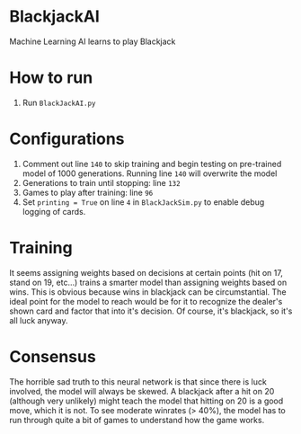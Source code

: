 # BlackjackAI
Machine Learning AI learns to play Blackjack

# How to run
1. Run `BlackJackAI.py`

# Configurations
1. Comment out line `140` to skip training and begin testing on pre-trained model of 1000 generations. Running line `140` will overwrite the model
2. Generations to train until stopping: line `132`
3. Games to play after training: line `96`
4. Set `printing = True` on line `4` in `BlackJackSim.py` to enable debug logging of cards.

# Training
It seems assigning weights based on decisions at certain points (hit on 17, stand on 19, etc...) trains a smarter model than assigning weights based on wins. This is obvious because wins in blackjack can be circumstantial. The ideal point for the model to reach would be for it to recognize the dealer's shown card and factor that into it's decision. Of course, it's blackjack, so it's all luck anyway.

# Consensus
The horrible sad truth to this neural network is that since there is luck involved, the model will always be skewed. A blackjack after a hit on 20 (although very unlikely) might teach the model that hitting on 20 is a good move, which it is not. To see moderate winrates (> 40%), the model has to run through quite a bit of games to understand how the game works.

